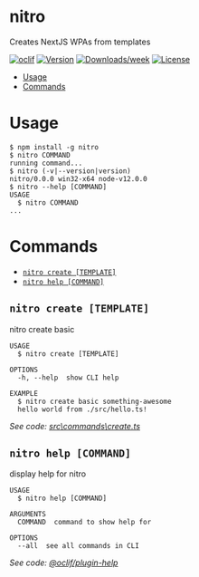 # nitro

Creates NextJS WPAs from templates

[![oclif](https://img.shields.io/badge/cli-oclif-brightgreen.svg)](https://oclif.io)
[![Version](https://img.shields.io/npm/v/nitro.svg)](https://npmjs.org/package/nitro)
[![Downloads/week](https://img.shields.io/npm/dw/nitro.svg)](https://npmjs.org/package/nitro)
[![License](https://img.shields.io/npm/l/nitro.svg)](https://github.com/williamluke4/nitro/blob/master/package.json)

<!-- toc -->

- [Usage](#usage)
- [Commands](#commands)
<!-- tocstop -->

# Usage

<!-- usage -->

```sh-session
$ npm install -g nitro
$ nitro COMMAND
running command...
$ nitro (-v|--version|version)
nitro/0.0.0 win32-x64 node-v12.0.0
$ nitro --help [COMMAND]
USAGE
  $ nitro COMMAND
...
```

<!-- usagestop -->

# Commands

<!-- commands -->

- [`nitro create [TEMPLATE]`](#nitro-create-template)
- [`nitro help [COMMAND]`](#nitro-help-command)

## `nitro create [TEMPLATE]`

nitro create basic

```
USAGE
  $ nitro create [TEMPLATE]

OPTIONS
  -h, --help  show CLI help

EXAMPLE
  $ nitro create basic something-awesome
  hello world from ./src/hello.ts!
```

_See code: [src\commands\create.ts](https://github.com/williamluke4/nitro/blob/v0.0.0/src\commands\create.ts)_

## `nitro help [COMMAND]`

display help for nitro

```
USAGE
  $ nitro help [COMMAND]

ARGUMENTS
  COMMAND  command to show help for

OPTIONS
  --all  see all commands in CLI
```

_See code: [@oclif/plugin-help](https://github.com/oclif/plugin-help/blob/v3.1.0/src\commands\help.ts)_

<!-- commandsstop -->
